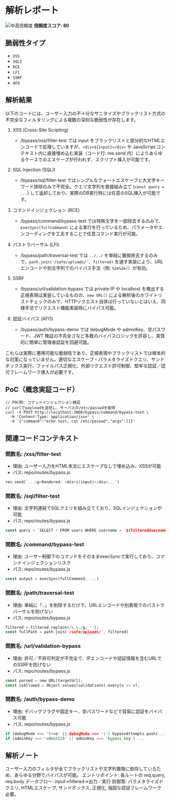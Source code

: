 # 解析レポート

![中高信頼度](https://img.shields.io/badge/信頼度-中高-orange) **信頼度スコア: 80**

## 脆弱性タイプ

- `XSS`
- `SQLI`
- `RCE`
- `LFI`
- `SSRF`
- `AFO`

## 解析結果

以下のコードには、ユーザー入力の不十分なサニタイズやブラックリスト方式の不完全なフィルタリングによる複数の深刻な脆弱性が存在します。

1. XSS (Cross-Site Scripting)
   - /bypass/xss/filter-test では input をブラックリストと部分的なHTMLエンコードで処理していますが、`<div>${input}</div>` や JavaScript コンテキスト内に直接埋め込む実装（コード行: res.send 内）によりあらゆるケースでのエスケープが行われず、スクリプト挿入が可能です。

2. SQL Injection (SQLI)
   - /bypass/sql/filter-test ではシンプルなクォートエスケープと大文字キーワード排除のみで不完全。クエリ文字列を直接組み立て (`const query = ...`) して返却しており、実際のDB実行時には任意のSQL挿入が可能です。

3. コマンドインジェクション (RCE)
   - /bypass/command/bypass-test では特殊文字を一部除去するのみで、`execSync(fullCommand)` による実行を行っているため、パラメータやエンコーディングを工夫することで任意コマンド実行が可能。

4. パストラバーサル (LFI)
   - /bypass/path/traversal-test では `../../` を単純に置換除去するのみで、`path.join('/safe/uploads/', filtered)` を通す実装により、URLエンコードや別文字列でのバイパス手法（例: `%2e%2e/`）が有効。

5. SSRF
   - /bypass/url/validation-bypass では private IP や localhost を検出する正規表現は実装しているものの、`new URL()` による解析後のホワイトリストチェックのみで、HTTPリクエスト自体は行っていないとはいえ、同様手法でリクエスト機能実装時にバイパス可能。

6. 認証バイパス (AFO)
   - /bypass/auth/bypass-demo では debugMode や adminKey、空パスワード、JWT 検証の不完全さなど多数のバイパスロジックを許容し、実質的に簡単に管理者認証を回避可能。

これらは実際に悪用可能な脆弱性であり、正規表現やブラックリストでは根本的な対策になっていません。適切なエスケープ・パラメタライズドクエリ、サンドボックス実行、ファイルパス正規化、外部リクエスト許可制御、堅牢な認証／認可フレームワーク導入が必要です。

## PoC（概念実証コード）

```text
// POC例: コマンドインジェクション検証
// curlでpayloadを送信し、サーバ上の/etc/passwdを取得
curl -X POST http://localhost:3000/bypass/command/bypass-test \
  -H 'Content-Type: application/json' \
  -d '{"command":"echo test; cat /etc/passwd","args":[]}'
```

## 関連コードコンテキスト

### 関数名: /xss/filter-test
- 理由: ユーザー入力をHTML本文にエスケープなしで埋め込み、XSSが可能
- パス: repo/routes/bypass.js
```rust
res.send(`...<p>Rendered: <div>${input}</div>...`)
```

### 関数名: /sql/filter-test
- 理由: 文字列連結でSQLクエリを組み立てており、SQLインジェクションが可能
- パス: repo/routes/bypass.js
```rust
const query = `SELECT * FROM users WHERE username = '${filteredUsername}' AND password = '${filteredPassword}'`
```

### 関数名: /command/bypass-test
- 理由: ユーザー制御下のコマンドをそのままexecSyncで実行しており、コマンドインジェクションリスク
- パス: repo/routes/bypass.js
```rust
const output = execSync(fullCommand, ...)
```

### 関数名: /path/traversal-test
- 理由: 単純に「..」を削除するだけで、URLエンコードや別表現でのパストラバーサルを防げない
- パス: repo/routes/bypass.js
```rust
filtered = filtered.replace(/\.\./g, '');
const fullPath = path.join('/safe/uploads/', filtered)
```

### 関数名: /url/validation-bypass
- 理由: 許可／不許可判定が不完全で、IPエンコードや認証情報を含むURLでのSSRFを防げない
- パス: repo/routes/bypass.js
```rust
const parsed = new URL(targetUrl);
const isAllowed = Object.values(validations).every(v => v);
```

### 関数名: /auth/bypass-demo
- 理由: デバッグフラグや固定キー、空パスワードなどで容易に認証をバイパス可能
- パス: repo/routes/bypass.js
```rust
if (debugMode === 'true' || debugMode === '1') bypassAttempts.push(...);
if (adminKey === 'admin123' || adminKey === 'bypass_key') ...
```

## 解析ノート

ユーザー入力のフィルタが全てブラックリストや文字列置換に依存しているため、あらゆる分野でバイパスが可能。
エントリポイント: 各ルートの req.query, req.body
データフロー: input→filtered→出力／実行
防御策: パラメタライズドクエリ, HTMLエスケープ, サンドボックス, 正規化, 強固な認証フレームワーク必要。

